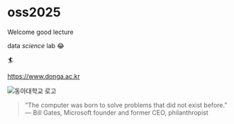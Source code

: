 # oss2025
Welcome
good lecture

data *science* lab
😂 

🏄

https://www.donga.ac.kr

![동아대학교 로고](https://images.app.goo.gl/RwDuKoAANZxvmbCk8)

> “The computer was born to solve problems that did not exist before.” — Bill
Gates, Microsoft founder and former CEO, philanthropist

